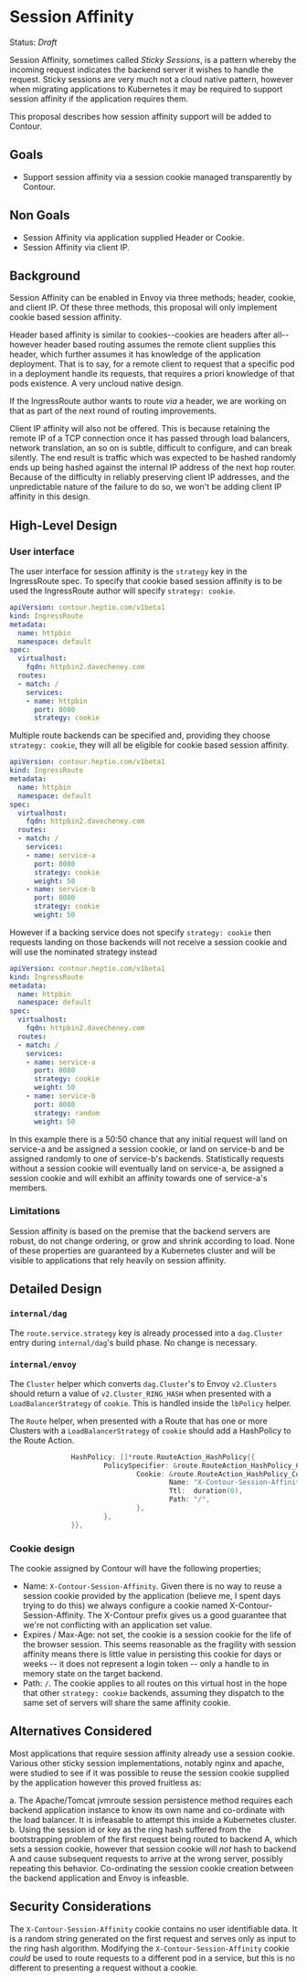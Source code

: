 # Session Affinity

Status: _Draft_

Session Affinity, sometimes called _Sticky Sessions_, is a pattern whereby the incoming request indicates the backend server it wishes to handle the request.
Sticky sessions are very much not a cloud native pattern, however when migrating applications to Kubernetes it may be required to support session affinity if the application requires them.

This proposal describes how session affinity support will be added to Contour.

## Goals

- Support session affinity via a session cookie managed transparently by Contour.

## Non Goals

- Session Affinity via application supplied Header or Cookie.
- Session Affinity via client IP.

## Background

Session Affinity can be enabled in Envoy via three methods; header, cookie, and client IP.
Of these three methods, this proposal will only implement cookie based session affinity.

Header based affinity is similar to cookies--cookies are headers after all--however header based routing assumes the remote client supplies this header, which further assumes it has knowledge of the application deployment.
That is to say, for a remote client to request that a specific pod in a deployment handle its requests, that requires a priori knowledge of that pods existence.
A very uncloud native design.

If the IngressRoute author wants to route _via_ a header, we are working on that as part of the next round of routing improvements.

Client IP affinity will also not be offered.
This is because retaining the remote IP of a TCP connection once it has passed through load balancers, network translation, an so on is subtle, difficult to configure, and can break silently.
The end result is traffic which was expected to be hashed randomly ends up being hashed against the internal IP address of the next hop router.
Because of the difficulty in reliably preserving client IP addresses, and the unpredictable nature of the failure to do so, we won't be adding client IP affinity in this design.

## High-Level Design

### User interface

The user interface for session affinity is the `strategy` key in the IngressRoute spec.
To specify that cookie based session affinity is to be used the IngressRoute author will specify `strategy: cookie`.

```yaml
apiVersion: contour.heptio.com/v1beta1
kind: IngressRoute
metadata:
  name: httpbin
  namespace: default
spec:
  virtualhost:
    fqdn: httpbin2.davecheney.com
  routes:
  - match: /
    services:
    - name: httpbin
      port: 8080
      strategy: cookie
```

Multiple route backends can be specified and, providing they choose `strategy: cookie`, they will all be eligible for cookie based session affinity.

```yaml
apiVersion: contour.heptio.com/v1beta1
kind: IngressRoute
metadata:
  name: httpbin
  namespace: default
spec:
  virtualhost:
    fqdn: httpbin2.davecheney.com
  routes:
  - match: /
    services:
    - name: service-a
      port: 8080
      strategy: cookie
      weight: 50
    - name: service-b
      port: 8080
      strategy: cookie
      weight: 50
```
However if a backing service does not specify `strategy: cookie` then requests landing on those backends will not receive a session cookie and will use the nominated strategy instead
```yaml
apiVersion: contour.heptio.com/v1beta1
kind: IngressRoute
metadata:
  name: httpbin
  namespace: default
spec:
  virtualhost:
    fqdn: httpbin2.davecheney.com
  routes:
  - match: /
    services:
    - name: service-a
      port: 8080
      strategy: cookie
      weight: 50
    - name: service-b
      port: 8080
      strategy: random
      weight: 50
```
In this example there is a 50:50 chance that any initial request will land on service-a and be assigned a session cookie, or land on service-b and be assigned randomly to one of service-b's backends.
Statistically requests without a session cookie will eventually land on service-a, be assigned a session cookie and will exhibit an affinity towards one of service-a's members.

### Limitations

Session affinity is based on the premise that the backend servers are robust, do not change ordering, or grow and shrink according to load.
None of these properties are guaranteed by a Kubernetes cluster and will be visible to applications that rely heavily on session affinity.

## Detailed Design

### `internal/dag`

The `route.service.strategy` key is already processed into a `dag.Cluster` entry during `internal/dag`'s build phase.
No change is necessary.

### `internal/envoy`

The `Cluster` helper which converts `dag.Cluster`'s to Envoy `v2.Clusters` should return a value of `v2.Cluster_RING_HASH` when presented with a `LoadBalancerStrategy` of `cookie`.
This is handled inside the `lbPolicy` helper.

The `Route` helper, when presented with a Route that has one or more Clusters with a `LoadBalancerStrategy` of `cookie` should add a HashPolicy to the Route Action.
```go
               HashPolicy: []*route.RouteAction_HashPolicy{{
                       PolicySpecifier: &route.RouteAction_HashPolicy_Cookie_{
                               Cookie: &route.RouteAction_HashPolicy_Cookie{
                                       Name: "X-Contour-Session-Affinity",
                                       Ttl:  duration(0),
                                       Path: "/",
                               },
                       },
               }},
```

### Cookie design

The cookie assigned by Contour will have the following properties; 

- Name: `X-Contour-Session-Affinity`. Given there is no way to reuse a session cookie provided by the application (believe me, I spent days trying to do this) we always configure a cookie named X-Contour-Session-Affinity. The X-Contour prefix gives us a good guarantee that we're not conflicting with an application set value.
- Expires / Max-Age: not set, the cookie is a session cookie for the life of the browser session. This seems reasonable as the fragility with session affinity means there is little value in persisting this cookie for days or weeks -- it does not represent a login token -- only a handle to in memory state on the target backend.
- Path: `/`. The cookie applies to all routes on this virtual host in the hope that other `strategy: cookie` backends, assuming they dispatch to the same set of servers will share the same affinity cookie.

## Alternatives Considered

Most applications that require session affinity already use a session cookie.
Various other sticky session implementations, notably nginx and apache, were studied to see if it was possible to reuse the session cookie supplied by the application however this proved fruitless as: 

a. The Apache/Tomcat jvmroute session persistence method requires each backend application instance to know its own name and co-ordinate with the load balancer. It is infeasable to attempt this inside a Kubernetes cluster.
b. Using the session id or key as the ring hash suffered from the bootstrapping problem of the first request being routed to backend A, which sets a session cookie, however that session cookie will _not_ hash to backend A and cause subsequent requests to arrive at the wrong server, possibly repeating this behavior. Co-ordinating the session cookie creation between the backend application and Envoy is infeasble.

## Security Considerations

The `X-Contour-Session-Affinity` cookie contains no user identifiable data.
It is a random string generated on the first request and serves only as input to the ring hash algorithm.
Modifying the `X-Contour-Session-Affinity` cookie _could_ be used to route requests to a different pod in a service, but this is no different to presenting a request without a cookie.
